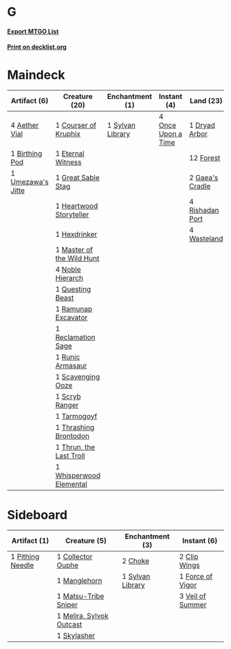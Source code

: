 # G

#### [Export MTGO List](../collection/G/G.txt)
#### [Print on decklist.org](http://decklist.org/?deckmain=4%09Aether%20Vial%0A1%09Arasta%20of%20the%20Endless%20Web%0A1%09Birthing%20Pod%0A1%09Courser%20of%20Kruphix%0A1%09Dryad%20Arbor%0A1%09Eternal%20Witness%0A12%09Forest%0A2%09Gaea's%20Cradle%0A1%09Great%20Sable%20Stag%0A4%09Green%20Sun's%20Zenith%0A1%09Heartwood%20Storyteller%0A1%09Hexdrinker%0A1%09Master%20of%20the%20Wild%20Hunt%0A4%09Noble%20Hierarch%0A4%09Once%20Upon%20a%20Time%0A1%09Questing%20Beast%0A1%09Ramunap%20Excavator%0A1%09Reclamation%20Sage%0A4%09Rishadan%20Port%0A1%09Runic%20Armasaur%0A1%09Scavenging%20Ooze%0A1%09Scryb%20Ranger%0A1%09Sylvan%20Library%0A1%09Tarmogoyf%0A1%09Thrashing%20Brontodon%0A1%09Thrun,%20the%20Last%20Troll%0A1%09Umezawa's%20Jitte%0A1%09Vivien%20Reid%0A4%09Wasteland%0A1%09Whisperwood%20Elemental&deckside=2%09Choke%0A2%09Clip%20Wings%0A1%09Collector%20Ouphe%0A1%09Force%20of%20Vigor%0A1%09Manglehorn%0A1%09Matsu-Tribe%20Sniper%0A1%09Melira,%20Sylvok%20Outcast%0A1%09Pithing%20Needle%0A1%09Skylasher%0A1%09Sylvan%20Library%0A3%09Veil%20of%20Summer)
# Maindeck

|                                       Artifact (6)                                        |                                           Creature (20)                                            |                                     Enchantment (1)                                     |                                         Instant (4)                                         |                                        Land (23)                                         |                                    Planeswalker (1)                                    |                                          Sorcery (4)                                          |        Unknown (1)        |
|-------------------------------------------------------------------------------------------|----------------------------------------------------------------------------------------------------|-----------------------------------------------------------------------------------------|---------------------------------------------------------------------------------------------|------------------------------------------------------------------------------------------|----------------------------------------------------------------------------------------|-----------------------------------------------------------------------------------------------|---------------------------|
|4 [Aether Vial](http://gatherer.wizards.com/Pages/Card/Details.aspx?multiverseid=48146)    |1 [Courser of Kruphix](http://gatherer.wizards.com/Pages/Card/Details.aspx?multiverseid=442153)     |1 [Sylvan Library](http://gatherer.wizards.com/Pages/Card/Details.aspx?multiverseid=2240)|4 [Once Upon a Time](http://gatherer.wizards.com/Pages/Card/Details.aspx?multiverseid=473131)|1 [Dryad Arbor](http://gatherer.wizards.com/Pages/Card/Details.aspx?multiverseid=136196)  |1 [Vivien Reid](http://gatherer.wizards.com/Pages/Card/Details.aspx?multiverseid=447344)|4 [Green Sun's Zenith](http://gatherer.wizards.com/Pages/Card/Details.aspx?multiverseid=413711)|1 Arasta of the Endless Web|
|1 [Birthing Pod](http://gatherer.wizards.com/Pages/Card/Details.aspx?multiverseid=218006)  |1 [Eternal Witness](http://gatherer.wizards.com/Pages/Card/Details.aspx?multiverseid=51628)         |                                                                                         |                                                                                             |12 [Forest](http://gatherer.wizards.com/Pages/Card/Details.aspx?multiverseid=439860)      |                                                                                        |                                                                                               |                           |
|1 [Umezawa's Jitte](http://gatherer.wizards.com/Pages/Card/Details.aspx?multiverseid=81979)|1 [Great Sable Stag](http://gatherer.wizards.com/Pages/Card/Details.aspx?multiverseid=193759)       |                                                                                         |                                                                                             |2 [Gaea's Cradle](http://gatherer.wizards.com/Pages/Card/Details.aspx?multiverseid=10422) |                                                                                        |                                                                                               |                           |
|                                                                                           |1 [Heartwood Storyteller](http://gatherer.wizards.com/Pages/Card/Details.aspx?multiverseid=132216)  |                                                                                         |                                                                                             |4 [Rishadan Port](http://gatherer.wizards.com/Pages/Card/Details.aspx?multiverseid=442235)|                                                                                        |                                                                                               |                           |
|                                                                                           |1 [Hexdrinker](http://gatherer.wizards.com/Pages/Card/Details.aspx?multiverseid=464117)             |                                                                                         |                                                                                             |4 [Wasteland](http://gatherer.wizards.com/Pages/Card/Details.aspx?multiverseid=413790)    |                                                                                        |                                                                                               |                           |
|                                                                                           |1 [Master of the Wild Hunt](http://gatherer.wizards.com/Pages/Card/Details.aspx?multiverseid=442170)|                                                                                         |                                                                                             |                                                                                          |                                                                                        |                                                                                               |                           |
|                                                                                           |4 [Noble Hierarch](http://gatherer.wizards.com/Pages/Card/Details.aspx?multiverseid=179434)         |                                                                                         |                                                                                             |                                                                                          |                                                                                        |                                                                                               |                           |
|                                                                                           |1 [Questing Beast](http://gatherer.wizards.com/Pages/Card/Details.aspx?multiverseid=473133)         |                                                                                         |                                                                                             |                                                                                          |                                                                                        |                                                                                               |                           |
|                                                                                           |1 [Ramunap Excavator](http://gatherer.wizards.com/Pages/Card/Details.aspx?multiverseid=430818)      |                                                                                         |                                                                                             |                                                                                          |                                                                                        |                                                                                               |                           |
|                                                                                           |1 [Reclamation Sage](http://gatherer.wizards.com/Pages/Card/Details.aspx?multiverseid=389651)       |                                                                                         |                                                                                             |                                                                                          |                                                                                        |                                                                                               |                           |
|                                                                                           |1 [Runic Armasaur](http://gatherer.wizards.com/Pages/Card/Details.aspx?multiverseid=447336)         |                                                                                         |                                                                                             |                                                                                          |                                                                                        |                                                                                               |                           |
|                                                                                           |1 [Scavenging Ooze](http://gatherer.wizards.com/Pages/Card/Details.aspx?multiverseid=420783)        |                                                                                         |                                                                                             |                                                                                          |                                                                                        |                                                                                               |                           |
|                                                                                           |1 [Scryb Ranger](http://gatherer.wizards.com/Pages/Card/Details.aspx?multiverseid=118924)           |                                                                                         |                                                                                             |                                                                                          |                                                                                        |                                                                                               |                           |
|                                                                                           |1 [Tarmogoyf](http://gatherer.wizards.com/Pages/Card/Details.aspx?multiverseid=136142)              |                                                                                         |                                                                                             |                                                                                          |                                                                                        |                                                                                               |                           |
|                                                                                           |1 [Thrashing Brontodon](http://gatherer.wizards.com/Pages/Card/Details.aspx?multiverseid=456570)    |                                                                                         |                                                                                             |                                                                                          |                                                                                        |                                                                                               |                           |
|                                                                                           |1 [Thrun, the Last Troll](http://gatherer.wizards.com/Pages/Card/Details.aspx?multiverseid=214050)  |                                                                                         |                                                                                             |                                                                                          |                                                                                        |                                                                                               |                           |
|                                                                                           |1 [Whisperwood Elemental](http://gatherer.wizards.com/Pages/Card/Details.aspx?multiverseid=391958)  |                                                                                         |                                                                                             |                                                                                          |                                                                                        |                                                                                               |                           |


# Sideboard

|                                       Artifact (1)                                        |                                           Creature (5)                                            |                                     Enchantment (3)                                     |                                        Instant (6)                                        |
|-------------------------------------------------------------------------------------------|---------------------------------------------------------------------------------------------------|-----------------------------------------------------------------------------------------|-------------------------------------------------------------------------------------------|
|1 [Pithing Needle](http://gatherer.wizards.com/Pages/Card/Details.aspx?multiverseid=129526)|1 [Collector Ouphe](http://gatherer.wizards.com/Pages/Card/Details.aspx?multiverseid=464107)       |2 [Choke](http://gatherer.wizards.com/Pages/Card/Details.aspx?multiverseid=45431)        |2 [Clip Wings](http://gatherer.wizards.com/Pages/Card/Details.aspx?multiverseid=409955)    |
|                                                                                           |1 [Manglehorn](http://gatherer.wizards.com/Pages/Card/Details.aspx?multiverseid=426877)            |1 [Sylvan Library](http://gatherer.wizards.com/Pages/Card/Details.aspx?multiverseid=2240)|1 [Force of Vigor](http://gatherer.wizards.com/Pages/Card/Details.aspx?multiverseid=464113)|
|                                                                                           |1 [Matsu-Tribe Sniper](http://gatherer.wizards.com/Pages/Card/Details.aspx?multiverseid=74619)     |                                                                                         |3 [Veil of Summer](http://gatherer.wizards.com/Pages/Card/Details.aspx?multiverseid=466952)|
|                                                                                           |1 [Melira, Sylvok Outcast](http://gatherer.wizards.com/Pages/Card/Details.aspx?multiverseid=194274)|                                                                                         |                                                                                           |
|                                                                                           |1 [Skylasher](http://gatherer.wizards.com/Pages/Card/Details.aspx?multiverseid=369083)             |                                                                                         |                                                                                           |

